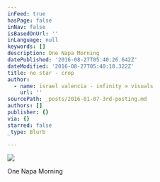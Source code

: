 ```yaml
---
inFeed: true
hasPage: false
inNav: false
isBasedOnUrl: ''
inLanguage: null
keywords: []
description: One Napa Morning
datePublished: '2016-08-27T05:40:26.642Z'
dateModified: '2016-08-27T05:40:18.322Z'
title: no star - crop
author:
  - name: israel valencia - infinity ∞ visuals
    url: ''
sourcePath: _posts/2016-01-07-3rd-posting.md
authors: []
publisher: {}
via: {}
starred: false
_type: Blurb

---
```

![](https://s3-us-west-2.amazonaws.com/the-grid-img/p/20ba30de5855554d6eb1e68009fbbbced60c248d.jpg)

One Napa Morning